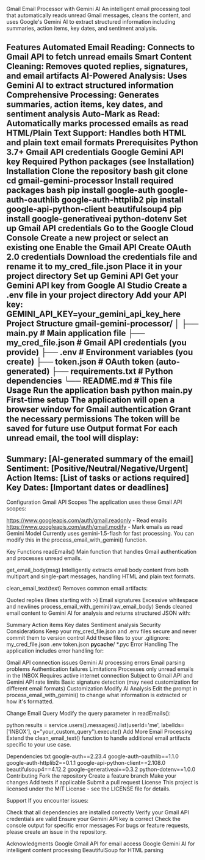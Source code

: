 Gmail Email Processor with Gemini AI
An intelligent email processing tool that automatically reads unread Gmail messages, cleans the content, and uses Google's Gemini AI to extract structured information including summaries, action items, key dates, and sentiment analysis.

Features
Automated Email Reading: Connects to Gmail API to fetch unread emails
Smart Content Cleaning: Removes quoted replies, signatures, and email artifacts
AI-Powered Analysis: Uses Gemini AI to extract structured information
Comprehensive Processing: Generates summaries, action items, key dates, and sentiment analysis
Auto-Mark as Read: Automatically marks processed emails as read
HTML/Plain Text Support: Handles both HTML and plain text email formats
Prerequisites
Python 3.7+
Gmail API credentials
Google Gemini API key
Required Python packages (see Installation)
Installation
Clone the repository
bash
git clone <your-repo-url>
cd gmail-gemini-processor
Install required packages
bash
pip install google-auth google-auth-oauthlib google-auth-httplib2
pip install google-api-python-client beautifulsoup4
pip install google-generativeai python-dotenv
Set up Gmail API credentials
Go to the Google Cloud Console
Create a new project or select an existing one
Enable the Gmail API
Create OAuth 2.0 credentials
Download the credentials file and rename it to my_cred_file.json
Place it in your project directory
Set up Gemini API
Get your Gemini API key from Google AI Studio
Create a .env file in your project directory
Add your API key:
GEMINI_API_KEY=your_gemini_api_key_here
Project Structure
gmail-gemini-processor/
│
├── main.py                 # Main application file
├── my_cred_file.json       # Gmail API credentials (you provide)
├── .env                    # Environment variables (you create)
├── token.json             # OAuth token (auto-generated)
├── requirements.txt       # Python dependencies
└── README.md              # This file
Usage
Run the application
bash
python main.py
First-time setup
The application will open a browser window for Gmail authentication
Grant the necessary permissions
The token will be saved for future use
Output format For each unread email, the tool will display:
----------------------------------------
Summary: [AI-generated summary of the email]
Sentiment: [Positive/Neutral/Negative/Urgent]
Action Items: [List of tasks or actions required]
Key Dates: [Important dates or deadlines]
----------------------------------------
Configuration
Gmail API Scopes
The application uses these Gmail API scopes:

https://www.googleapis.com/auth/gmail.readonly - Read emails
https://www.googleapis.com/auth/gmail.modify - Mark emails as read
Gemini Model
Currently uses gemini-1.5-flash for fast processing. You can modify this in the process_email_with_gemini() function.

Key Functions
readEmails()
Main function that handles Gmail authentication and processes unread emails.

get_email_body(msg)
Intelligently extracts email body content from both multipart and single-part messages, handling HTML and plain text formats.

clean_email_text(text)
Removes common email artifacts:

Quoted replies (lines starting with >)
Email signatures
Excessive whitespace and newlines
process_email_with_gemini(raw_email_body)
Sends cleaned email content to Gemini AI for analysis and returns structured JSON with:

Summary
Action items
Key dates
Sentiment analysis
Security Considerations
Keep your my_cred_file.json and .env files secure and never commit them to version control
Add these files to your .gitignore:
my_cred_file.json
.env
token.json
__pycache__/
*.pyc
Error Handling
The application includes error handling for:

Gmail API connection issues
Gemini AI processing errors
Email parsing problems
Authentication failures
Limitations
Processes only unread emails in the INBOX
Requires active internet connection
Subject to Gmail API and Gemini API rate limits
Basic signature detection (may need customization for different email formats)
Customization
Modify AI Analysis
Edit the prompt in process_email_with_gemini() to change what information is extracted or how it's formatted.

Change Email Query
Modify the query parameter in readEmails():

python
results = service.users().messages().list(userId='me', labelIds=['INBOX'], q="your_custom_query").execute()
Add More Email Processing
Extend the clean_email_text() function to handle additional email artifacts specific to your use case.

Dependencies
txt
google-auth==2.23.4
google-auth-oauthlib==1.1.0
google-auth-httplib2==0.1.1
google-api-python-client==2.108.0
beautifulsoup4==4.12.2
google-generativeai==0.3.2
python-dotenv==1.0.0
Contributing
Fork the repository
Create a feature branch
Make your changes
Add tests if applicable
Submit a pull request
License
This project is licensed under the MIT License - see the LICENSE file for details.

Support
If you encounter issues:

Check that all dependencies are installed correctly
Verify your Gmail API credentials are valid
Ensure your Gemini API key is correct
Check the console output for specific error messages
For bugs or feature requests, please create an issue in the repository.

Acknowledgments
Google Gmail API for email access
Google Gemini AI for intelligent content processing
BeautifulSoup for HTML parsing
